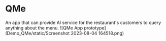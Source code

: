 # QMe
An app that can provide AI service for the restaurant's customers to query anything about the menu.
![QMe App prototype](Demo_QMe/static/Screenshot 2023-08-04 164518.png)
